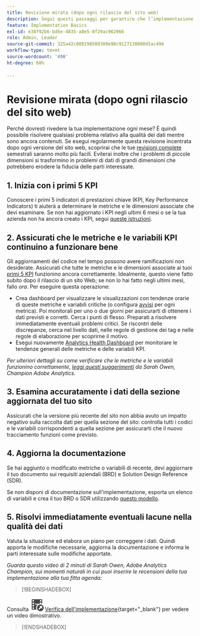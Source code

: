 ```yaml
---
title: Revisione mirata (dopo ogni rilascio del sito web)
description: Segui questi passaggi per garantire che l’implementazione rimanga priva di errori e in linea con i KPI.
feature: Implementation Basics
exl-id: e38f92b6-bd6e-4835-a8e5-0f29ac962066
role: Admin, Leader
source-git-commit: 325a42c080290509309e90c9127138800d5ac496
workflow-type: tm+mt
source-wordcount: '498'
ht-degree: 68%

---
```


# Revisione mirata (dopo ogni rilascio del sito web)

Perché dovresti rivedere la tua implementazione ogni mese? È quindi possibile risolvere qualsiasi problema relativo alla qualità dei dati mentre sono ancora contenuti. Se esegui regolarmente questa revisione incentrata dopo ogni versione del sito web, scoprirai che le tue [revisioni complete](/help/implement/review/full-review.md) semestrali saranno molto più facili. Eviterai inoltre che i problemi di piccole dimensioni si trasformino in problemi di dati di grandi dimensioni che potrebbero erodere la fiducia delle parti interessate.

## &#x200B;1. Inizia con i primi 5 KPI

Conoscere i primi 5 indicatori di prestazioni chiave (KPI, Key Performance Indicators) ti aiuterà a determinare le metriche e le dimensioni associate che devi esaminare. Se non hai aggiornato i KPI negli ultimi 6 mesi o se la tua azienda non ha ancora creato i KPI, segui [queste istruzioni](/help/implement/review/define-kpis.md).

## &#x200B;2. Assicurati che le metriche e le variabili KPI continuino a funzionare bene

Gli aggiornamenti del codice nel tempo possono avere ramificazioni non desiderate. Assicurati che tutte le metriche e le dimensioni associate ai tuoi [primi 5 KPI](/help/implement/review/define-kpis.md) funzionino ancora correttamente. Idealmente, questo viene fatto subito dopo il rilascio di un sito Web; se non lo hai fatto negli ultimi mesi, fallo *ora*. Per eseguire questa operazione:

* Crea dashboard per visualizzare le visualizzazioni con tendenze orarie di queste metriche e variabili critiche (o configura [avvisi](/help/components/alerts/alerts-overview.md) per ogni metrica). Poi monitorali per uno o due giorni per assicurarti di ottenere i dati previsti e corretti. Cerca i punti di flesso. Preparati a risolvere immediatamente eventuali problemi critici. Se riscontri delle discrepanze, cerca nel livello dati, nelle regole di gestione dei tag e nelle regole di elaborazione per scoprirne il motivo.
* Esegui nuovamente [Analytics Health Dashboard](https://express.adobe.com/page/tnNQGNlfzta3b/) per monitorare le tendenze generali delle metriche e delle variabili KPI.

*Per ulteriori dettagli su come verificare che le metriche e le variabili funzionino correttamente, [leggi questi suggerimenti](https://experienceleaguecommunities.adobe.com/t5/adobe-analytics-discussions/my-five-best-tips-for-keeping-adobe-analytics-humming/td-p/388608) da Sarah Owen, Champion Adobe Analytics.*

## &#x200B;3. Esamina accuratamente i dati della sezione aggiornata del tuo sito

Assicurati che la versione più recente del sito non abbia avuto un impatto negativo sulla raccolta dati per quella sezione del sito: controlla tutti i codici e le variabili corrispondenti a quella sezione per assicurarti che il nuovo tracciamento funzioni come previsto.

## &#x200B;4. Aggiorna la documentazione

Se hai aggiunto o modificato metriche o variabili di recente, devi aggiornare il tuo documento sui requisiti aziendali (BRD) e Solution Design Reference (SDR).

Se non disponi di documentazione sull&#39;implementazione, esporta un elenco di variabili e crea il tuo BRD o SDR utilizzando [questo modello](https://experienceleague.adobe.com/docs/analytics-learn/tutorials/implementation/implementation-basics/creating-a-business-requirements-document.html?lang=it#implementation).

## &#x200B;5. Risolvi immediatamente eventuali lacune nella qualità dei dati

Valuta la situazione ed elabora un piano per correggere i dati. Quindi apporta le modifiche necessarie, aggiorna la documentazione e informa le parti interessate sulle modifiche apportate.

*Guarda questo video di 2 minuti di Sarah Owen, Adobe Analytics Champion, sui momenti naturali in cui puoi inserire le recensioni della tua implementazione alla tua fitta agenda:*


>[!BEGINSHADEBOX]

Consulta ![VideoCheckedOut](/help/assets/icons/VideoCheckedOut.svg) [Verifica dell&#39;implementazione](https://video.tv.adobe.com/v/3440177?quality=12&learn=on&captions=ita){target="_blank"} per vedere un video dimostrativo.

>[!ENDSHADEBOX]


